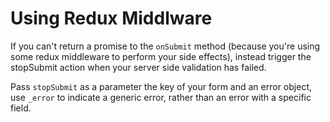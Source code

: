 # Using Redux Middlware

If you can't return a promise to the `onSubmit` method (because you're using some redux middleware to perform your side effects), instead trigger the stopSubmit action when your server side validation has failed.

Pass `stopSubmit` as a parameter the key of your form and an error object, use `_error` to indicate a generic error, rather than an error with a specific field. 
